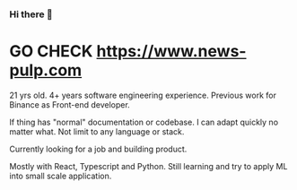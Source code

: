 ### Hi there 👋

# GO CHECK https://www.news-pulp.com

21 yrs old. 4+ years software engineering experience. Previous work for Binance as Front-end developer.

If thing has "normal" documentation or codebase. I can adapt quickly no matter what. Not limit to any language or stack.

Currently looking for a job and building product.

Mostly with React, Typescript and Python. Still learning and try to apply ML into small scale application.
